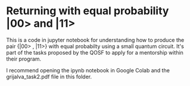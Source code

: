 # Returning with equal probability |00> and |11>

This is a code in jupyter notebook for understanding how to produce the pair {|00> , |11>} with equal probabilty using a small quantum circuit.
It's part of the tasks proposed by the QOSF to apply for a mentorship within their program.

I recommend opening the ipynb notebook in Google Colab and the grijalva_task2.pdf file in this folder.

